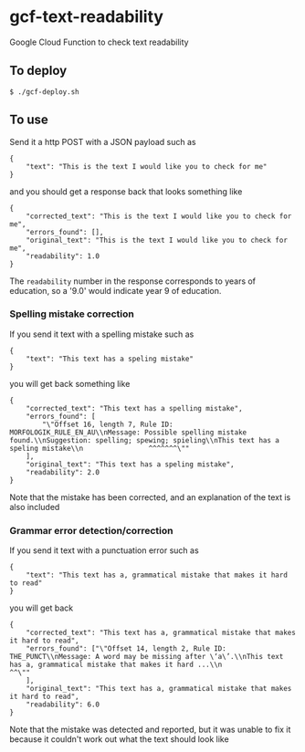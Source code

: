 # gcf-text-readability
Google Cloud Function to check text readability

## To deploy

`$ ./gcf-deploy.sh`

## To use

Send it a http POST with a JSON payload such as 
```
{
    "text": "This is the text I would like you to check for me"
}
```

and you should get a response back that looks something like
```
{
    "corrected_text": "This is the text I would like you to check for me",
    "errors_found": [],
    "original_text": "This is the text I would like you to check for me",
    "readability": 1.0
}
```
The `readability` number in the response corresponds to years of education, so a '9.0' would indicate year 9 of education.

### Spelling mistake correction

If you send it text with a spelling mistake such as 
```
{
    "text": "This text has a speling mistake"
}
```
you will get back something like
```
{
    "corrected_text": "This text has a spelling mistake",
    "errors_found": [
        "\"Offset 16, length 7, Rule ID: MORFOLOGIK_RULE_EN_AU\\nMessage: Possible spelling mistake found.\\nSuggestion: spelling; spewing; spieling\\nThis text has a speling mistake\\n                ^^^^^^^\""
    ],
    "original_text": "This text has a speling mistake",
    "readability": 2.0
}
```
Note that the mistake has been corrected, and an explanation of the text is also included

### Grammar error detection/correction

If you send it text with a punctuation error such as
```
{
    "text": "This text has a, grammatical mistake that makes it hard to read"
}
```
you will get back
```
{
    "corrected_text": "This text has a, grammatical mistake that makes it hard to read",
    "errors_found": ["\"Offset 14, length 2, Rule ID: THE_PUNCT\\nMessage: A word may be missing after \‘a\’.\\nThis text has a, grammatical mistake that makes it hard ...\\n              ^^\""
    ],
    "original_text": "This text has a, grammatical mistake that makes it hard to read",
    "readability": 6.0
}
```
Note that the mistake was detected and reported, but it was unable to fix it because it couldn't work out what the text should look like

